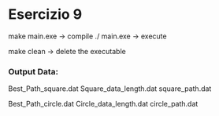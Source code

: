 # Esercizio 9

make main.exe -> compile
./ main.exe   -> execute

make clean    -> delete the executable

### Output Data: 
Best_Path_square.dat
Square_data_length.dat
square_path.dat

Best_Path_circle.dat
Circle_data_length.dat
circle_path.dat
